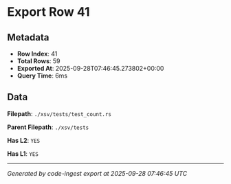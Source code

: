 # Export Row 41

## Metadata

- **Row Index**: 41
- **Total Rows**: 59
- **Exported At**: 2025-09-28T07:46:45.273802+00:00
- **Query Time**: 6ms

## Data

**Filepath**: `./xsv/tests/test_count.rs`

**Parent Filepath**: `./xsv/tests`

**Has L2**: `YES`

**Has L1**: `YES`

---

*Generated by code-ingest export at 2025-09-28 07:46:45 UTC*
